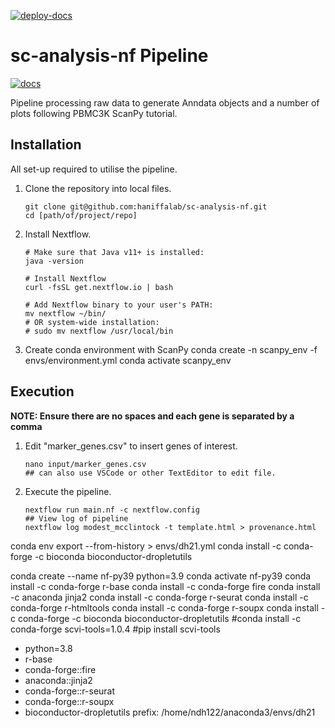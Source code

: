 [![deploy-docs](https://github.com/haniffalab/sc-analysis-nf/actions/workflows/deploy-sphinx.yml/badge.svg)](https://github.com/haniffalab/sc-analysis-nf/actions/workflows/deploy-sphinx.yml)

# sc-analysis-nf Pipeline

[![docs](https://img.shields.io/badge/Documentation-online-purple)](https://haniffalab.com/sc-analysis-nf/)

Pipeline processing raw data to generate Anndata objects and a number of plots following PBMC3K ScanPy tutorial.

## Installation

All set-up required to utilise the pipeline.

1.  Clone the repository into local files.

        git clone git@github.com:haniffalab/sc-analysis-nf.git
        cd [path/of/project/repo]

2.  Install Nextflow.

        # Make sure that Java v11+ is installed:
        java -version

        # Install Nextflow
        curl -fsSL get.nextflow.io | bash

        # Add Nextflow binary to your user's PATH:
        mv nextflow ~/bin/
        # OR system-wide installation:
        # sudo mv nextflow /usr/local/bin

3.  Create conda environment with ScanPy
    conda create -n scanpy_env -f envs/environment.yml
    conda activate scanpy_env

## Execution

**NOTE: Ensure there are no spaces and each gene is separated by a comma**

1.  Edit "marker_genes.csv" to insert genes of interest.

        nano input/marker_genes.csv
        ## can also use VSCode or other TextEditor to edit file.

2.  Execute the pipeline.

        nextflow run main.nf -c nextflow.config
        ## View log of pipeline
        nextflow log modest_mcclintock -t template.html > provenance.html

conda env export --from-history > envs/dh21.yml
conda install -c conda-forge -c bioconda bioconductor-dropletutils

conda create --name nf-py39 python=3.9
conda activate nf-py39
conda install -c conda-forge r-base
conda install -c conda-forge fire
conda install -c anaconda jinja2
conda install -c conda-forge r-seurat
conda install -c conda-forge r-htmltools
conda install -c conda-forge r-soupx
conda install -c conda-forge -c bioconda bioconductor-dropletutils
#conda install -c conda-forge scvi-tools=1.0.4
#pip install scvi-tools

- python=3.8
- r-base
- conda-forge::fire
- anaconda::jinja2
- conda-forge::r-seurat
- conda-forge::r-soupx
- bioconductor-dropletutils
  prefix: /home/ndh122/anaconda3/envs/dh21
